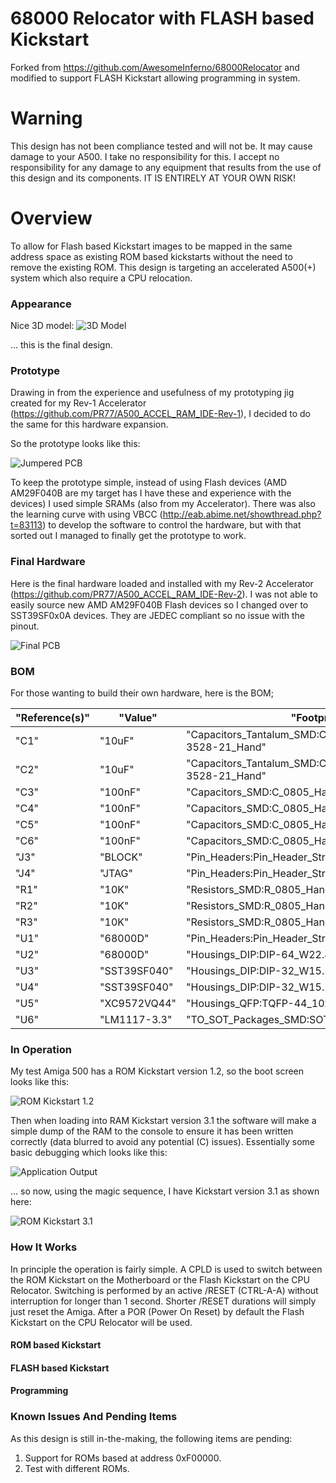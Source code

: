 # 68000 Relocator with FLASH based Kickstart
Forked from https://github.com/AwesomeInferno/68000Relocator and modified to support FLASH Kickstart allowing programming in system.

# Warning
This design has not been compliance tested and will not be. It may cause damage to your A500. I take no responsibility for this. I accept no responsibility for any damage to any equipment that results from the use of this design and its components. IT IS ENTIRELY AT YOUR OWN RISK!

# Overview
To allow for Flash based Kickstart images to be mapped in the same address space as existing ROM based kickstarts without the need to remove the existing ROM. This design is targeting an accelerated A500(+) system which also require a CPU relocation.

### Appearance
Nice 3D model:
![3D Model](/Images/68000RelocatorFLASHKickstart.png)

... this is the final design.

### Prototype
Drawing in from the experience and usefulness of my prototyping jig created for my Rev-1 Accelerator (https://github.com/PR77/A500_ACCEL_RAM_IDE-Rev-1), I decided to do the same for this hardware expansion.

So the prototype looks like this:

![Jumpered PCB](/Images/PrototypeHardware.jpg)

To keep the prototype simple, instead of using Flash devices (AMD AM29F040B are my target has I have these and experience with the devices) I used simple SRAMs (also from my Accelerator). There was also the learning curve with using VBCC (http://eab.abime.net/showthread.php?t=83113) to develop the software to control the hardware, but with that sorted out I managed to finally get the prototype to work.

### Final Hardware
Here is the final hardware loaded and installed with my Rev-2 Accelerator (https://github.com/PR77/A500_ACCEL_RAM_IDE-Rev-2). I was not able to easily source new AMD AM29F040B Flash devices so I changed over to SST39SF0x0A devices. They are JEDEC compliant so no issue with the pinout.

![Final PCB](/Images/FinalHardware.jpg)

### BOM
For those wanting to build their own hardware, here is the BOM;

| "Reference(s)" | "Value"      | "Footprint"                                                      |
|----------------|--------------|------------------------------------------------------------------|
| "C1"           | "10uF"       | "Capacitors_Tantalum_SMD:CP_Tantalum_Case-B_EIA-3528-21_Hand"    |
| "C2"           | "10uF"       | "Capacitors_Tantalum_SMD:CP_Tantalum_Case-B_EIA-3528-21_Hand"    |
| "C3"           | "100nF"      | "Capacitors_SMD:C_0805_HandSoldering"                            |
| "C4"           | "100nF"      | "Capacitors_SMD:C_0805_HandSoldering"                            |
| "C5"           | "100nF"      | "Capacitors_SMD:C_0805_HandSoldering"                            |
| "C6"           | "100nF"      | "Capacitors_SMD:C_0805_HandSoldering"                            |
| "J3"           | "BLOCK"      | "Pin_Headers:Pin_Header_Straight_1x02_Pitch2.54mm"               |
| "J4"           | "JTAG"       | "Pin_Headers:Pin_Header_Straight_1x06_Pitch2.54mm"               |
| "R1"           | "10K"        | "Resistors_SMD:R_0805_HandSoldering"                             |
| "R2"           | "10K"        | "Resistors_SMD:R_0805_HandSoldering"                             |
| "R3"           | "10K"        | "Resistors_SMD:R_0805_HandSoldering"                             |
| "U1"           | "68000D"     | "Pin_Headers:Pin_Header_Straight_2x32_Pitch2.54mm"               |
| "U2"           | "68000D"     | "Housings_DIP:DIP-64_W22.86mm_Socket_LongPads"                   |
| "U3"           | "SST39SF040" | "Housings_DIP:DIP-32_W15.24mm_Socket"                            |
| "U4"           | "SST39SF040" | "Housings_DIP:DIP-32_W15.24mm_Socket"                            |
| "U5"           | "XC9572VQ44" | "Housings_QFP:TQFP-44_10x10mm_Pitch0.8mm"                        |
| "U6"           | "LM1117-3.3" | "TO_SOT_Packages_SMD:SOT-223-3_TabPin2"                          |

### In Operation
My test Amiga 500 has a ROM Kickstart version 1.2, so the boot screen looks like this:

![ROM Kickstart 1.2](/Images/Kickstart1.2.jpg)

Then when loading into RAM Kickstart version 3.1 the software will make a simple dump of the RAM to the console to ensure it has been written correctly (data blurred to avoid any potential (C) issues). Essentially some basic debugging which looks like this:

![Application Output](/Images/KickstartApplication.jpg)

... so now, using the magic sequence, I have Kickstart version 3.1 as shown here:

![ROM Kickstart 3.1](/Images/Kickstart3.1.jpg)

### How It Works
In principle the operation is fairly simple. A CPLD is used to switch between the ROM Kickstart on the Motherboard or the Flash Kickstart on the CPU Relocator. Switching is performed by an active /RESET (CTRL-A-A) without interruption for longer than 1 second. Shorter /RESET durations will simply just reset the Amiga. After a POR (Power On Reset) by default the Flash Kickstart on the CPU Relocator will be used.

#### ROM based Kickstart

#### FLASH based Kickstart

#### Programming

### Known Issues And Pending Items
As this design is still in-the-making, the following items are pending:

1. Support for ROMs based at address 0xF00000.
2. Test with different ROMs.
